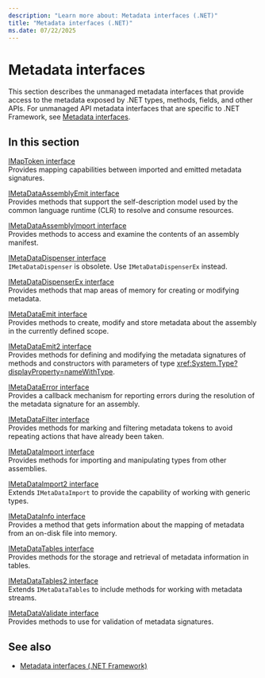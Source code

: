 ```yaml
---
description: "Learn more about: Metadata interfaces (.NET)"
title: "Metadata interfaces (.NET)"
ms.date: 07/22/2025
---
```

# Metadata interfaces

This section describes the unmanaged metadata interfaces that provide access to the metadata exposed by .NET types, methods, fields, and other APIs. For unmanaged API metadata interfaces that are specific to .NET Framework, see [Metadata interfaces](../../../../framework/unmanaged-api/metadata/metadata-interfaces.md).

## In this section

[IMapToken interface](imaptoken-interface.md)\
Provides mapping capabilities between imported and emitted metadata signatures.

[IMetaDataAssemblyEmit interface](imetadataassemblyemit-interface.md)\
Provides methods that support the self-description model used by the common language runtime (CLR) to resolve and consume resources.

[IMetaDataAssemblyImport interface](imetadataassemblyimport-interface.md)\
Provides methods to access and examine the contents of an assembly manifest.

[IMetaDataDispenser interface](imetadatadispenser-interface.md)\
`IMetaDataDispenser` is obsolete. Use `IMetaDataDispenserEx` instead.

[IMetaDataDispenserEx interface](imetadatadispenserex-interface.md)\
Provides methods that map areas of memory for creating or modifying metadata.

[IMetaDataEmit interface](imetadataemit-interface.md)\
Provides methods to create, modify and store metadata about the assembly in the currently defined scope.

[IMetaDataEmit2 interface](imetadataemit2-interface.md)\
Provides methods for defining and modifying the metadata signatures of methods and constructors with parameters of type <xref:System.Type?displayProperty=nameWithType>.

[IMetaDataError interface](imetadataerror-interface.md)\
Provides a callback mechanism for reporting errors during the resolution of the metadata signature for an assembly.

[IMetaDataFilter interface](imetadatafilter-interface.md)\
Provides methods for marking and filtering metadata tokens to avoid repeating actions that have already been taken.

[IMetaDataImport interface](imetadataimport-interface.md)\
Provides methods for importing and manipulating types from other assemblies.

[IMetaDataImport2 interface](imetadataimport2-interface.md)\
Extends `IMetaDataImport` to provide the capability of working with generic types.

[IMetaDataInfo interface](imetadatainfo-interface.md)\
Provides a method that gets information about the mapping of metadata from an on-disk file into memory.

[IMetaDataTables interface](imetadatatables-interface.md)\
Provides methods for the storage and retrieval of metadata information in tables.

[IMetaDataTables2 interface](imetadatatables2-interface.md)\
Extends `IMetaDataTables` to include methods for working with metadata streams.

[IMetaDataValidate interface](imetadatavalidate-interface.md)\
Provides methods to use for validation of metadata signatures.

## See also

- [Metadata interfaces (.NET Framework)](../../../../framework/unmanaged-api/metadata/metadata-interfaces.md)
